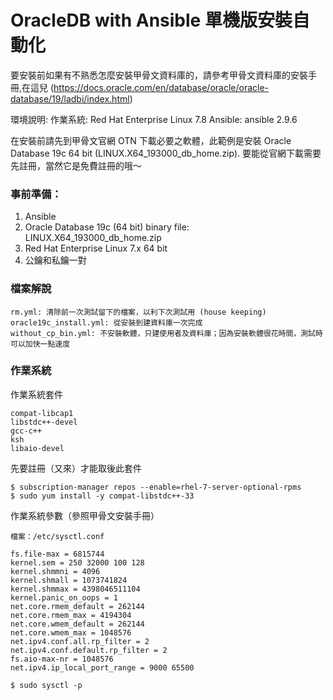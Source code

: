 # OracleDB with Ansible 單機版安裝自動化

要安裝前如果有不熟悉怎麼安裝甲骨文資料庫的，請參考甲骨文資料庫的安裝手冊,在這兒 
(https://docs.oracle.com/en/database/oracle/oracle-database/19/ladbi/index.html)

環境說明: 
作業系統: Red Hat Enterprise Linux 7.8 
Ansible: ansible 2.9.6

在安裝前請先到甲骨文官網 OTN 下載必要之軟體，此範例是安裝 Oracle Database 19c 64 bit (LINUX.X64_193000_db_home.zip). 要能從官網下載需要先註冊，當然它是免費註冊的哦～

### 事前準備：
1. Ansible
2. Oracle Database 19c (64 bit) binary file: LINUX.X64_193000_db_home.zip
3. Red Hat Enterprise Linux 7.x 64 bit
4. 公鑰和私鑰一對

### 檔案解說
```
rm.yml: 清除前一次測試留下的檔案，以利下次測試用 (house keeping)
oracle19c_install.yml: 從安裝到建資料庫一次完成
without_cp_bin.yml: 不安裝軟體，只建使用者及資料庫；因為安裝軟體很花時間，測試時可以加快一點速度
```

### 作業系統
作業系統套件
```
compat-libcap1
libstdc++-devel
gcc-c++
ksh
libaio-devel
```
先要註冊（又來）才能取後此套件
```
$ subscription-manager repos --enable=rhel-7-server-optional-rpms
$ sudo yum install -y compat-libstdc++-33
```
作業系統參數（參照甲骨文安裝手冊）
```
檔案：/etc/sysctl.conf

fs.file-max = 6815744
kernel.sem = 250 32000 100 128
kernel.shmmni = 4096
kernel.shmall = 1073741824
kernel.shmmax = 4398046511104
kernel.panic_on_oops = 1
net.core.rmem_default = 262144
net.core.rmem_max = 4194304
net.core.wmem_default = 262144
net.core.wmem_max = 1048576
net.ipv4.conf.all.rp_filter = 2
net.ipv4.conf.default.rp_filter = 2
fs.aio-max-nr = 1048576
net.ipv4.ip_local_port_range = 9000 65500

$ sudo sysctl -p
```

